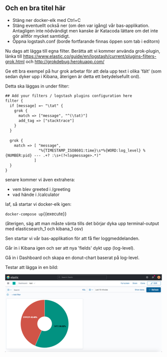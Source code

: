 <p></p>

## Och en bra titel här

* Stäng ner docker-elk med Ctrl+C
* Stäng eventuellt också ner (om den var igång) vår bas-applikation. Antagligen inte nödvändigt men kanske är Katacoda lättare om det inte gör alltför mycket samtidigt.
* Öppna logstash.conf (borde fortfarande finnas öppen som tab i editorn)

Nu dags att lägga till egna filter. Berätta att vi kommer använda grok-plugin, länka till https://www.elastic.co/guide/en/logstash/current/plugins-filters-grok.html och http://grokdebug.herokuapp.com/

Ge ett bra exempel på hur grok arbetar för att dela upp text i olika 'fält' (som sedan dyker upp i Kibana, återigen är detta ett betydelsefullt ord).

Detta ska läggas in under filter:

```
## Add your filters / logstash plugins configuration here
filter {
  if [message] =~ "\tat" {
    grok {
      match => ["message", "^(\tat)"]
      add_tag => ["stacktrace"]
    }
  }
  
  grok {
    match => [ "message",
               "%{TIMESTAMP_ISO8601:time}\s*%{WORD:log_level} %{NUMBER:pid} --- .+? :\s+(?<logmessage>.*)"
             ]
  }
}
```

senare kommer vi även extrahera:
* vem blev greeted i /greeting
* vad hände i /calculator

Iaf, så startar vi docker-elk igen:

`docker-compose up`{{execute}}

(återigen, säg att man måste vänta tills det börjar dyka upp terminal-output med elasticsearch_1 och kibana_1 osv)

Sen startar vi vår bas-applikation för att få fler loggmeddelanden.

Går in i Kibana igen och ser att nya 'fields' dykt upp (log-level).

Gå in i Dashboard och skapa en donut-chart baserat på log-level.

Testar att lägga in en bild:

![Test-bild-hej](./assets/test.png)
